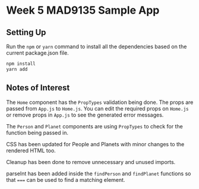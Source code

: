 # Week 5 MAD9135 Sample App

## Setting Up

Run the `npm` or `yarn` command to install all the dependencies based on the current package.json file.

```bash
npm install
yarn add
```

## Notes of Interest

The `Home` component has the `PropTypes` validation being done. The props are passed from `App.js` to `Home.js`. You can edit the required props on `Home.js` or remove props in `App.js` to see the generated error messages.

The `Person` and `Planet` components are using `PropTypes` to check for the function being passed in.

CSS has been updated for People and Planets with minor changes to the rendered HTML too.

Cleanup has been done to remove unnecessary and unused imports.

parseInt has been added inside the `findPerson` and `findPlanet` functions so that `===` can be used to find a matching element.
